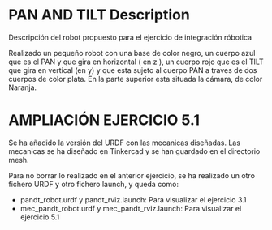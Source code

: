 # PAN AND TILT Description

Descripción del robot propuesto para el ejercicio de integración róbotica

Realizado un pequeño robot con una base de color negro, un cuerpo azul que es el PAN y que gira en horizontal ( en z ), un cuerpo rojo que es el TILT que gira en vertical (en y) y que esta sujeto al cuerpo PAN a traves de dos cuerpos de color plata. En la parte superior esta situada la cámara, de color Naranja.

# AMPLIACIÓN EJERCICIO 5.1

Se ha añadido la versión del URDF con las mecanicas diseñadas. Las mecanicas se ha diseñado en Tinkercad y se han guardado en el directorio mesh.

Para no borrar lo realizado en el anterior ejercicio, se ha realizado un otro fichero URDF y otro fichero launch, y queda como:

* pandt_robot.urdf y pandt_rviz.launch: Para visualizar el ejercicio 3.1
* mec_pandt_robot.urdf y mec_pandt_rviz.launch: Para visualizar el ejercicio 5.1
